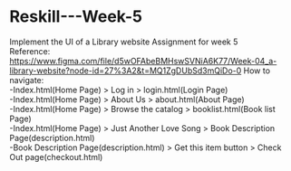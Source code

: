 # Reskill---Week-5

Implement the UI of a Library website Assignment for week 5  
Reference: https://www.figma.com/file/d5wOFAbeBMHswSVNiA6K77/Week-04_a-library-website?node-id=27%3A2&t=MQ1ZgDUbSd3mQiDo-0
How to navigate:  
-Index.html(Home Page) > Log in > login.html(Login Page)  
-Index.html(Home Page) > About Us > about.html(About Page)  
-Index.html(Home Page) > Browse the catalog > booklist.html(Book list Page)  
-Index.html(Home Page) > Just Another Love Song > Book Description Page(description.html)  
-Book Description Page(description.html) > Get this item button > Check Out page(checkout.html)

